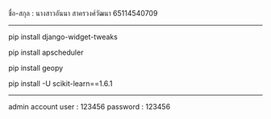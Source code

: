 ชื่อ-สกุล : นางสาวอันนา สาครวงศ์วัฒนา 65114540709

--------------------------------------------------------------------

pip install django-widget-tweaks

pip install apscheduler

pip install geopy

pip install -U scikit-learn==1.6.1

-------------------------------------------------------------------

admin account
user : 123456
password : 123456
